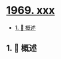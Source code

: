 # [1969. xxx](https://github.com/Tdahuyou/TNotes.leetcode/tree/main/notes/1969.%20xxx)

<!-- region:toc -->

- [1. 📝 概述](#1--概述)

<!-- endregion:toc -->

## 1. 📝 概述
